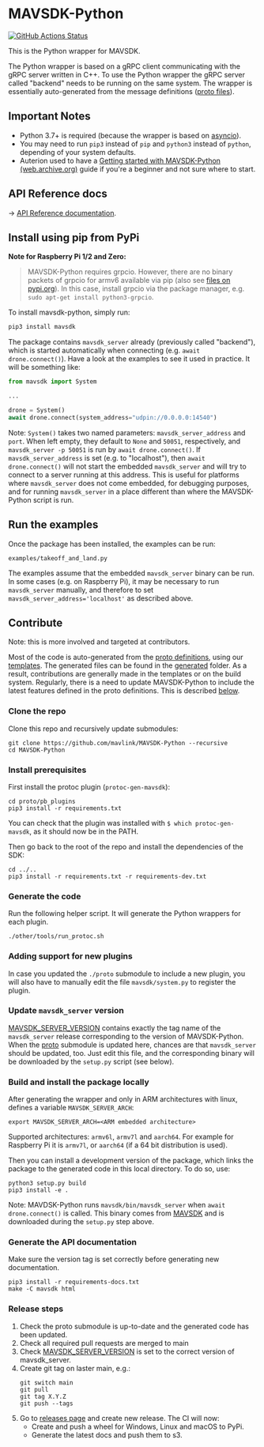 # MAVSDK-Python

[![GitHub Actions Status](https://github.com/mavlink/MAVSDK-Python/workflows/Check%20and%20PyPi%20Upload/badge.svg?branch=main)](https://github.com/mavlink/MAVSDK-Python/actions/workflows/main.yml?query=branch%3Amain)

This is the Python wrapper for MAVSDK.

The Python wrapper is based on a gRPC client communicating with the gRPC server written in C++. To use the Python wrapper the gRPC server called "backend" needs to be running on the same system. The wrapper is essentially auto-generated from the message definitions ([proto files](https://github.com/mavlink/MAVSDK-Proto)).


## Important Notes

- Python 3.7+ is required (because the wrapper is based on [asyncio](https://docs.python.org/3.7/library/asyncio.html)).
- You may need to run `pip3` instead of `pip` and `python3` instead of `python`, depending of your system defaults.
- Auterion used to have a [Getting started with MAVSDK-Python (web.archive.org)](https://web.archive.org/web/20201211155626/https://auterion.com/getting-started-with-mavsdk-python/) guide if you're a beginner and not sure where to start.

## API Reference docs

-> [API Reference documentation](http://mavsdk-python-docs.s3-website.eu-central-1.amazonaws.com/).

## Install using pip from PyPi

**Note for Raspberry Pi 1/2 and Zero:**

> MAVSDK-Python requires grpcio. However, there are no binary packets of grpcio for armv6 available via pip (also see [files on pypi.org](https://pypi.org/project/grpcio/#files)).
> In this case, install grpcio via the package manager, e.g. `sudo apt-get install python3-grpcio`.


To install mavsdk-python, simply run:

```sh
pip3 install mavsdk
```

The package contains `mavsdk_server` already (previously called "backend"), which is started automatically when connecting (e.g. `await drone.connect()`). Have a look at the examples to see it used in practice. It will be something like:

```python
from mavsdk import System

...

drone = System()
await drone.connect(system_address="udpin://0.0.0.0:14540")
```

Note: `System()` takes two named parameters: `mavsdk_server_address` and `port`. When left empty, they default to `None` and `50051`, respectively, and `mavsdk_server -p 50051` is run by `await drone.connect()`. If `mavsdk_server_address` is set (e.g. to "localhost"), then `await drone.connect()` will not start the embedded `mavsdk_server` and will try to connect to a server running at this address. This is useful for platforms where `mavsdk_server` does not come embedded, for debugging purposes, and for running `mavsdk_server` in a place different than where the MAVSDK-Python script is run.

## Run the examples

Once the package has been installed, the examples can be run:

```
examples/takeoff_and_land.py
```

The examples assume that the embedded `mavsdk_server` binary can be run. In some cases (e.g. on Raspberry Pi), it may be necessary to run `mavsdk_server` manually, and therefore to set `mavsdk_server_address='localhost'` as described above.

## Contribute

Note: this is more involved and targeted at contributors.

Most of the code is auto-generated from the [proto definitions](https://github.com/mavlink/mavsdk-proto), using our [templates](./other/templates). The generated files can be found in the [generated](./mavsdk/generated) folder. As a result, contributions are generally made in the templates or on the build system. Regularly, there is a need to update MAVSDK-Python to include the latest features defined in the proto definitions. This is described [below](#generate-the-code).

### Clone the repo

Clone this repo and recursively update submodules:

```
git clone https://github.com/mavlink/MAVSDK-Python --recursive
cd MAVSDK-Python
```

### Install prerequisites

First install the protoc plugin (`protoc-gen-mavsdk`):

```
cd proto/pb_plugins
pip3 install -r requirements.txt
```

You can check that the plugin was installed with `$ which protoc-gen-mavsdk`, as it should now be in the PATH.

Then go back to the root of the repo and install the dependencies of the SDK:

```
cd ../..
pip3 install -r requirements.txt -r requirements-dev.txt
```

### Generate the code

Run the following helper script. It will generate the Python wrappers for each plugin.

```
./other/tools/run_protoc.sh
```

### Adding support for new plugins

In case you updated the `./proto` submodule to include a new plugin, you will also have to manually edit the file `mavsdk/system.py` to register the plugin.

### Update `mavsdk_server` version

[MAVSDK_SERVER_VERSION](./MAVSDK_SERVER_VERSION) contains exactly the tag name of the `mavsdk_server` release corresponding to the version of MAVSDK-Python. When the [proto](./proto) submodule is updated here, chances are that `mavsdk_server` should be updated, too. Just edit this file, and the corresponding binary will be downloaded by the `setup.py` script (see below).

### Build and install the package locally

After generating the wrapper and only in ARM architectures with linux, defines a variable `MAVSDK_SERVER_ARCH`:
```
export MAVSDK_SERVER_ARCH=<ARM embedded architecture>
```
Supported architectures: `armv6l`, `armv7l` and `aarch64`. For example for Raspberry Pi it is `armv7l`, or `aarch64` (if a 64 bit distribution is used).

Then you can install a development version of the package, which links the package to the generated code in this local directory. To do so, use:
```
python3 setup.py build
pip3 install -e .
```

Note: MAVDSK-Python runs `mavsdk/bin/mavsdk_server` when `await drone.connect()` is called. This binary comes from [MAVSDK](https://github.com/mavlink/MAVSDK/releases) and is downloaded during the `setup.py` step above.


### Generate the API documentation

Make sure the version tag is set correctly before generating new documentation.

```
pip3 install -r requirements-docs.txt
make -C mavsdk html
```


### Release steps

1. Check the proto submodule is up-to-date and the generated code has been updated.
2. Check all required pull requests are merged to main
3. Check [MAVSDK_SERVER_VERSION](MAVSDK_SERVER_VERSION) is set to the correct version of mavsdk_server.
4. Create git tag on laster main, e.g.:
   ```
   git switch main
   git pull
   git tag X.Y.Z
   git push --tags
   ```
5. Go to [releases page](https://github.com/mavlink/MAVSDK-Python/releases) and create new release.
   The CI will now:
   - Create and push a wheel for Windows, Linux and macOS to PyPi.
   - Generate the latest docs and push them to s3.
